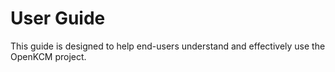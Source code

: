 # User Guide

This guide is designed to help end-users understand and effectively use the OpenKCM project.
